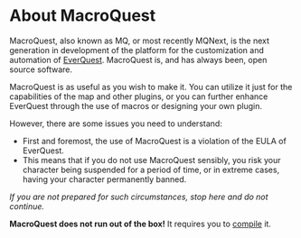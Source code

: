 # About MacroQuest

MacroQuest, also known as MQ, or most recently MQNext, is the next generation in development of the platform for the customization and automation of [EverQuest](http://www.everquest.com).  MacroQuest is, and has always been, open source software.

MacroQuest is as useful as you wish to make it. You can utilize it just for the capabilities of the map and other plugins, or you can further enhance EverQuest through the use of macros or designing your own plugin.

However, there are some issues you need to understand:

* First and foremost, the use of MacroQuest is a violation of the EULA of EverQuest.
* This means that if you do not use MacroQuest sensibly, you risk your character being suspended for a period of time, or in extreme cases, having your character permanently banned.

_If you are not prepared for such circumstances, stop here and do not continue._

**MacroQuest does not run out of the box!** It requires you to [compile](../documentation/macroquest2-compiling.md) it.

### 

## 

